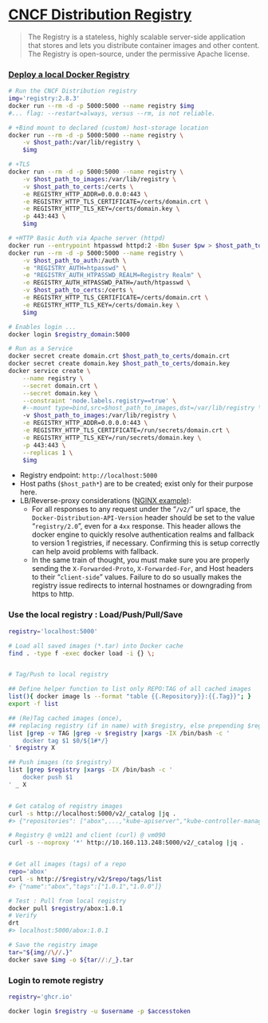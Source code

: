 # [CNCF Distribution Registry](https://distribution.github.io/distribution/) 

>The Registry is a stateless, highly scalable server-side application that stores and lets you distribute container images and other content. The Registry is open-source, under the permissive Apache license.

### [Deploy a local Docker Registry](https://distribution.github.io/distribution/about/deploying/)

```bash
# Run the CNCF Distribution registry
img='registry:2.8.3'
docker run --rm -d -p 5000:5000 --name registry $img
#... flag: --restart=always, versus --rm, is not reliable.

# +Bind mount to declared (custom) host-storage location
docker run --rm -d -p 5000:5000 --name registry \
    -v $host_path:/var/lib/registry \
    $img

# +TLS 
docker run --rm -d -p 5000:5000 --name registry \
    -v $host_path_to_images:/var/lib/registry \
    -v $host_path_to_certs:/certs \
    -e REGISTRY_HTTP_ADDR=0.0.0.0:443 \
    -e REGISTRY_HTTP_TLS_CERTIFICATE=/certs/domain.crt \
    -e REGISTRY_HTTP_TLS_KEY=/certs/domain.key \
    -p 443:443 \
    $img

# +HTTP Basic Auth via Apache server (httpd)
docker run --entrypoint htpasswd httpd:2 -Bbn $user $pw > $host_path_to_auth/htpasswd
docker run --rm -d -p 5000:5000 --name registry \
    -v $host_path_to_auth:/auth \
    -e "REGISTRY_AUTH=htpasswd" \
    -e "REGISTRY_AUTH_HTPASSWD_REALM=Registry Realm" \
    -e REGISTRY_AUTH_HTPASSWD_PATH=/auth/htpasswd \
    -v $host_path_to_certs:/certs \
    -e REGISTRY_HTTP_TLS_CERTIFICATE=/certs/domain.crt \
    -e REGISTRY_HTTP_TLS_KEY=/certs/domain.key \
    $img

# Enables login ...
docker login $registry_domain:5000

# Run as a Service
docker secret create domain.crt $host_path_to_certs/domain.crt
docker secret create domain.key $host_path_to_certs/domain.key
docker service create \
    --name registry \
    --secret domain.crt \
    --secret domain.key \
    --constraint 'node.labels.registry==true' \
    #--mount type=bind,src=$host_path_to_images,dst=/var/lib/registry \
    -v $host_path_to_images:/var/lib/registry \
    -e REGISTRY_HTTP_ADDR=0.0.0.0:443 \
    -e REGISTRY_HTTP_TLS_CERTIFICATE=/run/secrets/domain.crt \
    -e REGISTRY_HTTP_TLS_KEY=/run/secrets/domain.key \
    -p 443:443 \
    --replicas 1 \
    $img
```
- Registry endpoint: `http://localhost:5000`
- Host paths (`$host_path*`) are to be created; exist only for their purpose here.
- LB/Reverse-proxy considerations 
  ([NGINX example](https://distribution.github.io/distribution/recipes/nginx/)):   
    - For all responses to any request under the “`/v2/`” url space, the `Docker-Distribution-API-Version` header should be set to the value “`registry/2.0`”, even for a `4xx` response. This header allows the docker engine to quickly resolve authentication realms and fallback to version 1 registries, if necessary. Confirming this is setup correctly can help avoid problems with fallback.  
    - In the same train of thought, you must make sure you are properly sending the `X-Forwarded-Proto`, `X-Forwarded-For`, and Host headers to their “`client-side`” values. Failure to do so usually makes the registry issue redirects to internal hostnames or downgrading from https to http.

### Use the local registry : Load/Push/Pull/Save

```bash
registry='localhost:5000'

# Load all saved images (*.tar) into Docker cache
find . -type f -exec docker load -i {} \;


# Tag/Push to local registry

## Define helper function to list only REPO:TAG of all cached images
list(){ docker image ls --format "table {{.Repository}}:{{.Tag}}"; }
export -f list

## (Re)Tag cached images (once), 
## replacing registry (if in name) with $registry, else prepending $registry/
list |grep -v TAG |grep -v $registry |xargs -IX /bin/bash -c '
    docker tag $1 $0/${1#*/}
' $registry X

## Push images (to $registry) 
list |grep $registry |xargs -IX /bin/bash -c '
    docker push $1
' _ X


# Get catalog of registry images
curl -s http://localhost:5000/v2/_catalog |jq .
#> {"repositories": ["abox",...,"kube-apiserver","kube-controller-manager",...]}

# Registry @ vm121 and client (curl) @ vm090
curl -s --noproxy '*' http://10.160.113.248:5000/v2/_catalog |jq .


# Get all images (tags) of a repo
repo='abox'
curl -s http://$registry/v2/$repo/tags/list
#> {"name":"abox","tags":["1.0.1","1.0.0"]}

# Test : Pull from local registry
docker pull $registry/abox:1.0.1
# Verify
drt
#> localhost:5000/abox:1.0.1

# Save the registry image
tar="${img//\//.}"
docker save $img -o ${tar//:/_}.tar

```

### Login to remote registry

```bash
registry='ghcr.io'

docker login $registry -u $username -p $accesstoken
```

